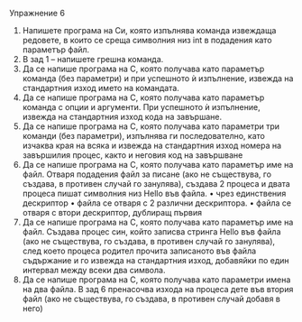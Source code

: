 Упражнение 6
1.	Напишете програма на Си, която изпълнява команда извеждаща редовете, в които се среща символния низ int в подадения като параметър файл.
2.	В зад 1 – напишете грешна команда.
3.	Да се напише програма на С, която получава като параметър команда (без параметри) и при успешното ѝ изпълнение, извежда на стандартния изход името на командата.
4.	Да се напише програма на С, която получава като параметър команда с опции и аргумeнти. При успешното ѝ изпълнение, извежда на стандартния изход кода на завършане.
5.	Да се напише програма на С, която получава като параметри три команди (без параметри), изпълнява ги последователно, като изчаква края на всяка и извежда на стандартния изход номера на завършилия процес, както и неговия код на завършване
6.	Да се напише програма на С, която получава като параметър име на файл. Отваря подадения файл за писане (ако не съществува, го създава, в противен случай го занулява), създава 2 процеса и двата процеса пишат символния низ Hello във файла.
•	чрез единствения дескриптор
•	файла се отваря с 2 различни дескриптора.
•	файла се отваря  с втори дескриптор, дублиращ първия
7.	Да се напише програма на С, която получава като параметър име на файл. Създава процес син, който записва стринга Hello във файла (ако не съществува, го създава, в противен случай го занулява), след което процеса родител прочита записаното във файла съдържание и го извежда на стандартния изход, добавяйки по един интервал между всеки два символа.
8.	Да се напише програма на С, която получава като параметри имена на два файла. В зад 6 пренасочва изхода на процеса дете във втория файл (ако не съществува, го създава, в противен случай добавя в него)
 


